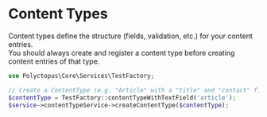 # Content Types

Content types define the structure (fields, validation, etc.) for your content entries.  
You should always create and register a content type before creating content entries of that type.

```php
use Polyctopus\Core\Services\TestFactory;

// Create a ContentType (e.g. "Article" with a "title" and "contact" field)
$contentType = TestFactory::contentTypeWithTextField('article');
$service->contentTypeService->createContentType($contentType);
```